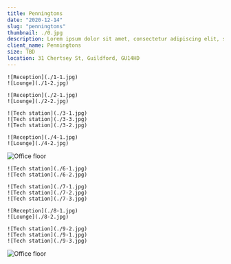 ```yaml
---
title: Penningtons
date: "2020-12-14"
slug: "penningtons"
thumbnail: ./0.jpg
description: Lorem ipsum dolor sit amet, consectetur adipiscing elit, sed do eiusmod tempor incididunt ut labore et dolore magna aliqua
client_name: Penningtons
size: TBD
location: 31 Chertsey St, Guildford, GU14HD
---
```

<div class="kg-card kg-image-card kg-width-wide">

```grid|2
![Reception](./1-1.jpg)
![Lounge](./1-2.jpg)
```
```grid|2
![Reception](./2-1.jpg)
![Lounge](./2-2.jpg)
```
```grid|3
![Tech station](./3-1.jpg)
![Tech station](./3-3.jpg)
![Tech station](./3-2.jpg)
```
```grid|2
![Reception](./4-1.jpg)
![Lounge](./4-2.jpg)
```
![Office floor](./5.jpg)

```grid|2
![Tech station](./6-1.jpg)
![Tech station](./6-2.jpg)
```
```grid|3
![Tech station](./7-1.jpg)
![Tech station](./7-2.jpg)
![Tech station](./7-3.jpg)
```
```grid|2
![Reception](./8-1.jpg)
![Lounge](./8-2.jpg)
```
```grid|3
![Tech station](./9-2.jpg)
![Tech station](./9-1.jpg)
![Tech station](./9-3.jpg)
```
![Office floor](./10.jpg)

</div>